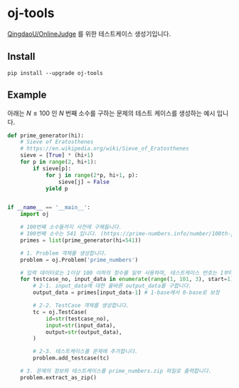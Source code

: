 # oj-tools

[QingdaoU/OnlineJudge](https://github.com/QingdaoU/OnlineJudge) 를 위한 테스트케이스 생성기입니다.


## Install

```shell
pip install --upgrade oj-tools
```


## Example

아래는 $N \leq 100$ 인 $N$ 번째 소수를 구하는 문제의 테스트 케이스를 생성하는 예시 입니다.

```python
def prime_generator(hi):
    # Sieve of Eratosthenes
    # https://en.wikipedia.org/wiki/Sieve_of_Eratosthenes
    sieve = [True] * (hi+1)
    for p in range(2, hi+1):
        if sieve[p]:
            for j in range(2*p, hi+1, p):
                sieve[j] = False
            yield p


if __name__ == '__main__':
    import oj

    # 100번째 소수들까지 사전에 구해둡니다.
    # 100번째 소수는 541 입니다. (https://prime-numbers.info/number/100th-prime)
    primes = list(prime_generator(hi=541))

    # 1. Problem 객체를 생성합니다.
    problem = oj.Problem('prime_numbers')

    # 입력 데이터로는 1이상 100 이하의 정수를 일부 사용하며, 테스트케이스 번호는 1부터 세어봅니다.
    for testcase_no, input_data in enumerate(range(1, 101, 3), start=1):
        # 2-1. input_data에 대한 올바른 output_data를 구합니다.
        output_data = primes[input_data-1] # 1-base에서 0-base로 보정

        # 2-2. TestCase 객체를 생성합니다.
        tc = oj.TestCase(
            id=str(testcase_no),
            input=str(input_data),
            output=str(output_data),
        )

        # 2-3. 테스트케이스를 문제에 추가합니다.
        problem.add_testcase(tc)

    # 3. 문제의 정보와 테스트케이스를 prime_numbers.zip 파일로 출력합니다.
    problem.extract_as_zip()
```
